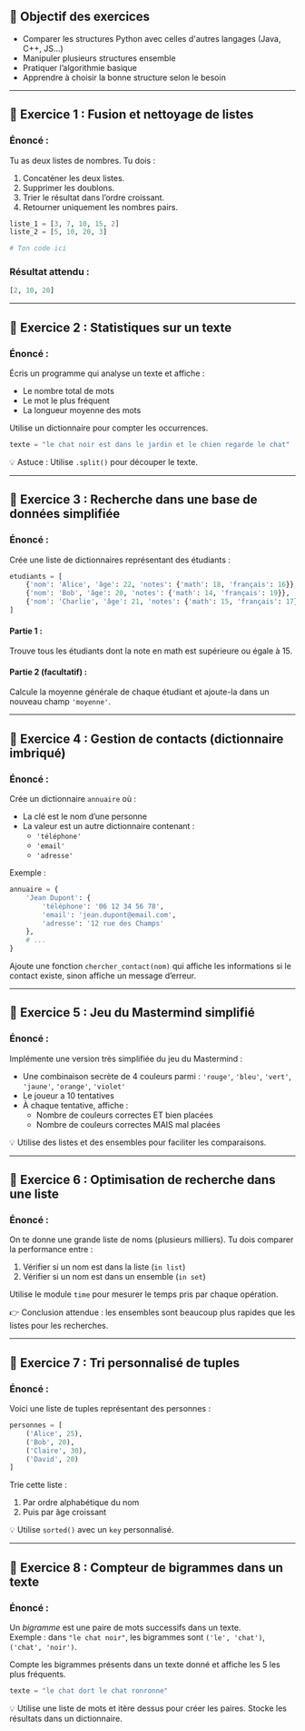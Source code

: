## 🧠 Objectif des exercices

- Comparer les structures Python avec celles d'autres langages (Java, C++, JS…)
- Manipuler plusieurs structures ensemble
- Pratiquer l’algorithmie basique
- Apprendre à choisir la bonne structure selon le besoin

---

## 📌 Exercice 1 : Fusion et nettoyage de listes

### Énoncé :
Tu as deux listes de nombres. Tu dois :
1. Concaténer les deux listes.
2. Supprimer les doublons.
3. Trier le résultat dans l’ordre croissant.
4. Retourner uniquement les nombres pairs.

```python
liste_1 = [3, 7, 10, 15, 2]
liste_2 = [5, 10, 20, 3]

# Ton code ici
```

### Résultat attendu :
```python
[2, 10, 20]
```

---

## 📌 Exercice 2 : Statistiques sur un texte

### Énoncé :
Écris un programme qui analyse un texte et affiche :
- Le nombre total de mots
- Le mot le plus fréquent
- La longueur moyenne des mots

Utilise un dictionnaire pour compter les occurrences.

```python
texte = "le chat noir est dans le jardin et le chien regarde le chat"
```

💡 Astuce : Utilise `.split()` pour découper le texte.

---

## 📌 Exercice 3 : Recherche dans une base de données simplifiée

### Énoncé :
Crée une liste de dictionnaires représentant des étudiants :

```python
etudiants = [
    {'nom': 'Alice', 'âge': 22, 'notes': {'math': 18, 'français': 16}},
    {'nom': 'Bob', 'âge': 20, 'notes': {'math': 14, 'français': 19}},
    {'nom': 'Charlie', 'âge': 21, 'notes': {'math': 15, 'français': 17}}
]
```

#### Partie 1 :
Trouve tous les étudiants dont la note en math est supérieure ou égale à 15.

#### Partie 2 (facultatif) :
Calcule la moyenne générale de chaque étudiant et ajoute-la dans un nouveau champ `'moyenne'`.

---

## 📌 Exercice 4 : Gestion de contacts (dictionnaire imbriqué)

### Énoncé :
Crée un dictionnaire `annuaire` où :
- La clé est le nom d’une personne
- La valeur est un autre dictionnaire contenant :
  - `'téléphone'`
  - `'email'`
  - `'adresse'`

Exemple :

```python
annuaire = {
    'Jean Dupont': {
        'téléphone': '06 12 34 56 78',
        'email': 'jean.dupont@email.com',
        'adresse': '12 rue des Champs'
    },
    # ...
}
```

Ajoute une fonction `chercher_contact(nom)` qui affiche les informations si le contact existe, sinon affiche un message d’erreur.

---

## 📌 Exercice 5 : Jeu du Mastermind simplifié

### Énoncé :
Implémente une version très simplifiée du jeu du Mastermind :

- Une combinaison secrète de 4 couleurs parmi : `'rouge'`, `'bleu'`, `'vert'`, `'jaune'`, `'orange'`, `'violet'`
- Le joueur a 10 tentatives
- À chaque tentative, affiche :
  - Nombre de couleurs correctes ET bien placées
  - Nombre de couleurs correctes MAIS mal placées

💡 Utilise des listes et des ensembles pour faciliter les comparaisons.

---

## 📌 Exercice 6 : Optimisation de recherche dans une liste

### Énoncé :
On te donne une grande liste de noms (plusieurs milliers). Tu dois comparer la performance entre :

1. Vérifier si un nom est dans la liste (`in list`)
2. Vérifier si un nom est dans un ensemble (`in set`)

Utilise le module `time` pour mesurer le temps pris par chaque opération.

👉 Conclusion attendue : les ensembles sont beaucoup plus rapides que les listes pour les recherches.

---

## 📌 Exercice 7 : Tri personnalisé de tuples

### Énoncé :
Voici une liste de tuples représentant des personnes :

```python
personnes = [
    ('Alice', 25),
    ('Bob', 20),
    ('Claire', 30),
    ('David', 20)
]
```

Trie cette liste :
1. Par ordre alphabétique du nom
2. Puis par âge croissant

💡 Utilise `sorted()` avec un `key` personnalisé.

---

## 📌 Exercice 8 : Compteur de bigrammes dans un texte

### Énoncé :
Un *bigramme* est une paire de mots successifs dans un texte.  
Exemple : dans `"le chat noir"`, les bigrammes sont `('le', 'chat')`, `('chat', 'noir')`.

Compte les bigrammes présents dans un texte donné et affiche les 5 les plus fréquents.

```python
texte = "le chat dort le chat ronronne"
```

💡 Utilise une liste de mots et itère dessus pour créer les paires. Stocke les résultats dans un dictionnaire.